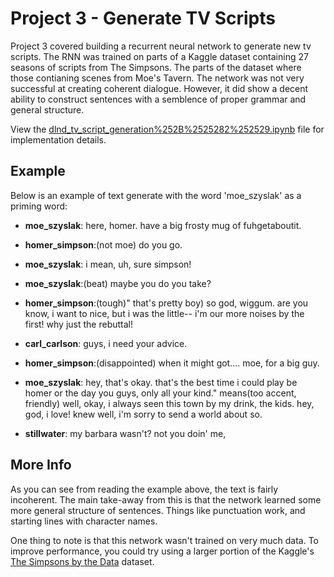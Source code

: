 # Project 3 - Generate TV Scripts
Project 3 covered building a recurrent neural network to generate new tv scripts. The RNN was trained on parts of a Kaggle dataset containing 27 seasons of scripts from The Simpsons. The parts of the dataset where those contianing scenes from Moe's Tavern. The network was not very successful at creating coherent dialogue. However, it did show a decent ability to construct sentences with a semblence of proper grammar and general structure.

View the [dlnd_tv_script_generation%252B%2525282%252529.ipynb](https://github.com/David0leo/Udacity-NanoDegrees/blob/master/dlnd/project-3-generate-tv-scripts/dlnd_tv_script_generation%252B%2525282%252529.ipynb) file for implementation details. 

## Example
Below is an example of text generate with the word 'moe_szyslak' as a priming word:

- **moe_szyslak**: here, homer. have a big frosty mug of fuhgetaboutit.

- **homer_simpson**:(not moe) do you go.

- **moe_szyslak**: i mean, uh, sure simpson!


- **moe_szyslak**:(beat) maybe you do you take?

- **homer_simpson**:(tough)" that's pretty boy) so god, wiggum. are you know, i want to nice, but i was the little-- i'm our more noises by the first! why just the rebuttal!

- **carl_carlson**: guys, i need your advice.

- **homer_simpson**:(disappointed) when it might got.... moe, for a big guy.

- **moe_szyslak**: hey, that's okay. that's the best time i could play be homer or the day you guys, only all your kind." means(too accent, friendly) well, okay, i always seen this town by my drink, the kids. hey, god, i love! knew well, i'm sorry to send a world about so.

- **stillwater**: my barbara wasn't? not you doin' me,

## More Info
As you can see from reading the example above, the text is fairly incoherent. The main take-away from this is that the network learned some more general structure of sentences. Things like punctuation work, and starting lines with character names. 

One thing to note is that this network wasn't trained on very much data. To improve performance, you could try using a larger portion of the Kaggle's [The Simpsons by the Data](https://www.kaggle.com/wcukierski/the-simpsons-by-the-data) dataset.
